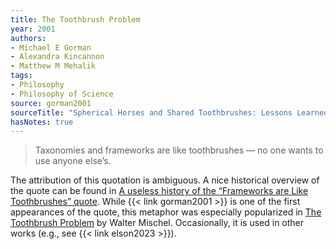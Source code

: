 ```yaml
---
title: The Toothbrush Problem
year: 2001
authors:
- Michael E Gorman
- Alexandra Kincannon
- Matthew M Mehalik
tags:
- Philosophy
- Philosophy of Science
source: gorman2001
sourceTitle: "Spherical Horses and Shared Toothbrushes: Lessons Learned from a Workshop on Scientific and Technological Thinking"
hasNotes: true
---
```


> Taxonomies and frameworks are like toothbrushes — no one wants to use anyone else’s.

The attribution of this quotation is ambiguous.
A nice historical overview of the quote can be found in
  [A useless history of the “Frameworks are Like Toothbrushes” quote](https://www.linkedin.com/pulse/useless-history-frameworks-like-toothbrushes-quote-jonathan-scaccia/).
While {{< link gorman2001 >}} is one of the first appearances of the quote,
  this metaphor was especially popularized in [The Toothbrush Problem](https://www.psychologicalscience.org/observer/the-toothbrush-problem) by Walter Mischel.
Occasionally, it is used in other works (e.g., see {{< link elson2023 >}}).
